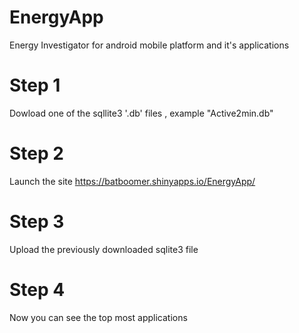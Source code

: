 # EnergyApp
Energy Investigator for android mobile platform and it's applications

# Step 1 
Dowload one of the sqllite3 '.db' files , example "Active2min.db" 

# Step 2 
Launch the site https://batboomer.shinyapps.io/EnergyApp/

# Step 3

Upload the previously downloaded sqlite3 file

# Step 4

Now you can see the top most applications 


